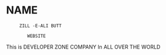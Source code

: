 # NAME

         ZILL -E-ALI BUTT

<!-- # PROJECT -->

            WEBSITE

<!-- # developer-zone -->
<!-- # dz.zilleali.com -->

This is DEVELOPER ZONE COMPANY In ALL OVER THE WORLD
